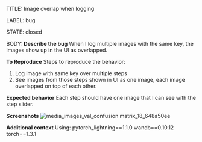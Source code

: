 TITLE:
Image overlap when logging

LABEL:
bug

STATE:
closed

BODY:
**Describe the bug**
When I log multiple images with the same key, the images show up in the UI as overlapped.

**To Reproduce**
Steps to reproduce the behavior:
1. Log image with same key over multiple steps
2. See images from those steps shown in UI as one image, each image overlapped on top of each other. 

**Expected behavior**
Each step should have one image that I can see with the step slider.

**Screenshots**
![media_images_val_confusion matrix_18_648a50ee](https://user-images.githubusercontent.com/61970566/102043926-be80ae80-3da3-11eb-9f54-27fabeef6c92.png)

**Additional context**
Using:
pytorch_lightning==1.1.0
wandb==0.10.12
torch==1.3.1


